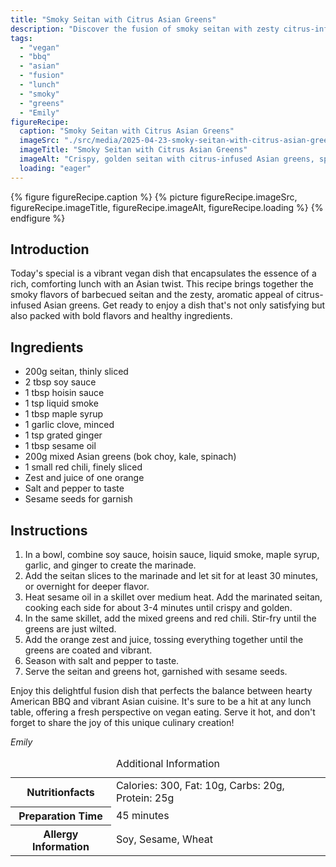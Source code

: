 ```yaml
---
title: "Smoky Seitan with Citrus Asian Greens"
description: "Discover the fusion of smoky seitan with zesty citrus-infused Asian greens in this unique vegan dish that's perfect for a comforting and flavorful lunch."
tags:
  - "vegan"
  - "bbq"
  - "asian"
  - "fusion"
  - "lunch"
  - "smoky"
  - "greens"
  - "Emily"
figureRecipe: 
  caption: "Smoky Seitan with Citrus Asian Greens"
  imageSrc: "./src/media/2025-04-23-smoky-seitan-with-citrus-asian-greens-5216.png"
  imageTitle: "Smoky Seitan with Citrus Asian Greens"
  imageAlt: "Crispy, golden seitan with citrus-infused Asian greens, sprinkled with chili and orange zest, garnished with sesame seeds, alongside a glass of herbal tea on a simple table."
  loading: "eager"
---
```


{% figure figureRecipe.caption %}
{% picture figureRecipe.imageSrc, figureRecipe.imageTitle, figureRecipe.imageAlt, figureRecipe.loading %}
{% endfigure %}

## Introduction

Today's special is a vibrant vegan dish that encapsulates the essence of a rich, comforting lunch with an Asian twist. This recipe brings together the smoky flavors of barbecued seitan and the zesty, aromatic appeal of citrus-infused Asian greens. Get ready to enjoy a dish that's not only satisfying but also packed with bold flavors and healthy ingredients.

## Ingredients

- 200g seitan, thinly sliced
- 2 tbsp soy sauce
- 1 tbsp hoisin sauce
- 1 tsp liquid smoke
- 1 tbsp maple syrup
- 1 garlic clove, minced
- 1 tsp grated ginger
- 1 tbsp sesame oil
- 200g mixed Asian greens (bok choy, kale, spinach)
- 1 small red chili, finely sliced
- Zest and juice of one orange
- Salt and pepper to taste
- Sesame seeds for garnish

## Instructions

1. In a bowl, combine soy sauce, hoisin sauce, liquid smoke, maple syrup, garlic, and ginger to create the marinade.
2. Add the seitan slices to the marinade and let sit for at least 30 minutes, or overnight for deeper flavor.
3. Heat sesame oil in a skillet over medium heat. Add the marinated seitan, cooking each side for about 3-4 minutes until crispy and golden.
4. In the same skillet, add the mixed greens and red chili. Stir-fry until the greens are just wilted.
5. Add the orange zest and juice, tossing everything together until the greens are coated and vibrant.
6. Season with salt and pepper to taste.
7. Serve the seitan and greens hot, garnished with sesame seeds.

Enjoy this delightful fusion dish that perfects the balance between hearty American BBQ and vibrant Asian cuisine. It's sure to be a hit at any lunch table, offering a fresh perspective on vegan eating. Serve it hot, and don't forget to share the joy of this unique culinary creation!

*Emily*

<table><caption class='sr-only'>Additional Information</caption><tr><th>Nutritionfacts</th><td>Calories: 300, Fat: 10g, Carbs: 20g, Protein: 25g&nbsp;</td></tr><tr><th>Preparation Time</th><td>45 minutes&nbsp;</td></tr><tr><th>Allergy Information</th><td>Soy, Sesame, Wheat&nbsp;</td></tr></table>

